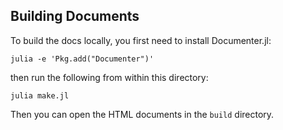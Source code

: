 ## Building Documents

To build the docs locally, you first need to install Documenter.jl:

    julia -e 'Pkg.add("Documenter")'

then run the following from within this directory:

    julia make.jl

Then you can open the HTML documents in the `build` directory.
